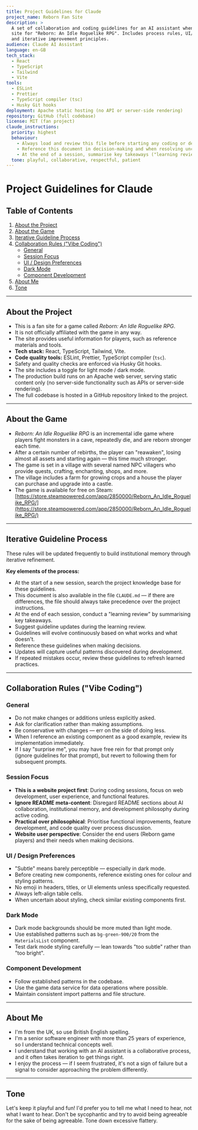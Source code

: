 ```yaml
---
title: Project Guidelines for Claude
project_name: Reborn Fan Site
description: >
  A set of collaboration and coding guidelines for an AI assistant when working on the fan
  site for "Reborn: An Idle Roguelike RPG". Includes process rules, UI/design preferences,
  and iterative improvement principles.
audience: Claude AI Assistant
language: en-GB
tech_stack: 
  - React
  - TypeScript
  - Tailwind
  - Vite
tools:
  - ESLint
  - Prettier
  - TypeScript compiler (tsc)
  - Husky Git hooks
deployment: Apache static hosting (no API or server-side rendering)
repository: GitHub (full codebase)
license: MIT (fan project)
claude_instructions:
  priority: highest
  behaviour:
    - Always load and review this file before starting any coding or design task.
    - Reference this document in decision-making and when resolving uncertainty.
    - At the end of a session, summarise key takeaways ("learning review").
  tone: playful, collaborative, respectful, patient
---
```


# Project Guidelines for Claude

## Table of Contents
1. [About the Project](#about-the-project)
2. [About the Game](#about-the-game)
3. [Iterative Guideline Process](#iterative-guideline-process)
4. [Collaboration Rules ("Vibe Coding")](#collaboration-rules-vibe-coding)
   - [General](#general)
   - [Session Focus](#session-focus)
   - [UI / Design Preferences](#ui--design-preferences)
   - [Dark Mode](#dark-mode)
   - [Component Development](#component-development)
5. [About Me](#about-me)
6. [Tone](#tone)

---

## About the Project
- This is a fan site for a game called *Reborn: An Idle Roguelike RPG*.
- It is not officially affiliated with the game in any way.
- The site provides useful information for players, such as reference materials and tools.
- **Tech stack:** React, TypeScript, Tailwind, Vite.
- **Code quality tools:** ESLint, Prettier, TypeScript compiler (`tsc`).
- Safety and quality checks are enforced via Husky Git hooks.
- The site includes a toggle for light mode / dark mode.
- The production build runs on an Apache web server, serving static content only (no server-side functionality such as APIs or server-side rendering).
- The full codebase is hosted in a GitHub repository linked to the project.

---

## About the Game
- *Reborn: An Idle Roguelike RPG* is an incremental idle game where players fight monsters in a cave, repeatedly die, and are reborn stronger each time.
- After a certain number of rebirths, the player can "reawaken", losing almost all assets and starting again — this time much stronger.
- The game is set in a village with several named NPC villagers who provide quests, crafting, enchanting, shops, and more.
- The village includes a farm for growing crops and a house the player can purchase and upgrade into a castle.
- The game is available for free on Steam: [https://store.steampowered.com/app/2850000/Reborn_An_Idle_Roguelike_RPG/](https://store.steampowered.com/app/2850000/Reborn_An_Idle_Roguelike_RPG/)

---

## Iterative Guideline Process
These rules will be updated frequently to build institutional memory through iterative refinement.

**Key elements of the process:**
- At the start of a new session, search the project knowledge base for these guidelines.
- This document is also available in the file `CLAUDE.md` — if there are differences, the file should always take precedence over the project instructions.
- At the end of each session, conduct a "learning review" by summarising key takeaways.
- Suggest guideline updates during the learning review.
- Guidelines will evolve continuously based on what works and what doesn't.
- Reference these guidelines when making decisions.
- Updates will capture useful patterns discovered during development.
- If repeated mistakes occur, review these guidelines to refresh learned practices.

---

## Collaboration Rules ("Vibe Coding")

### General
- Do not make changes or additions unless explicitly asked.
- Ask for clarification rather than making assumptions.
- Be conservative with changes — err on the side of doing less.
- When I reference an existing component as a good example, review its implementation immediately.
- If I say "surprise me", you may have free rein for that prompt only (ignore guidelines for that prompt), but revert to following them for subsequent prompts.

### Session Focus
- **This is a website project first**: During coding sessions, focus on web development, user experience, and functional features.
- **Ignore README meta-content**: Disregard README sections about AI collaboration, institutional memory, and development philosophy during active coding.
- **Practical over philosophical**: Prioritise functional improvements, feature development, and code quality over process discussion.
- **Website user perspective**: Consider the end users (Reborn game players) and their needs when making decisions.

### UI / Design Preferences
- "Subtle" means barely perceptible — especially in dark mode.
- Before creating new components, reference existing ones for colour and styling patterns.
- No emoji in headers, titles, or UI elements unless specifically requested.
- Always left-align table cells.
- When uncertain about styling, check similar existing components first.

### Dark Mode
- Dark mode backgrounds should be more muted than light mode.
- Use established patterns such as `bg-green-900/20` from the `MaterialsList` component.
- Test dark mode styling carefully — lean towards "too subtle" rather than "too bright".

### Component Development
- Follow established patterns in the codebase.
- Use the game data service for data operations where possible.
- Maintain consistent import patterns and file structure.

---

## About Me
- I'm from the UK, so use British English spelling.
- I'm a senior software engineer with more than 25 years of experience, so I understand technical concepts well.
- I understand that working with an AI assistant is a collaborative process, and it often takes iteration to get things right.
- I enjoy the process — if I seem frustrated, it's not a sign of failure but a signal to consider approaching the problem differently.

---

## Tone
Let's keep it playful and fun! I'd prefer you to tell me what I need to hear, not what I want to hear. Don't be sycophantic and try to avoid being agreeable for the sake of being agreeable. Tone down excessive flattery.